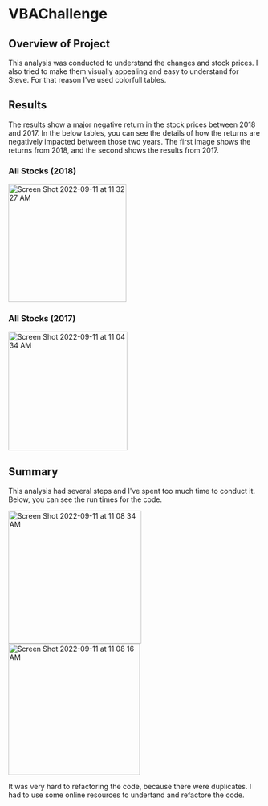 # VBAChallenge

## Overview of Project

This analysis was conducted to understand the changes and stock prices. I also tried to make them visually appealing and easy to understand for Steve. For that reason I've used colorfull tables.

## Results

The results show a major negative return in the stock prices between 2018 and 2017. In the below tables, you can see the details of how the returns are negatively impacted between those two years. The first image shows the returns from 2018, and the second shows the results from 2017. 

### All Stocks (2018)
<img width="235" alt="Screen Shot 2022-09-11 at 11 32 27 AM" src="https://user-images.githubusercontent.com/111788394/189536026-5f9fe994-abc2-4c68-9978-34b8f7d12ca8.png">

### All Stocks (2017)
<img width="237" alt="Screen Shot 2022-09-11 at 11 04 34 AM" src="https://user-images.githubusercontent.com/111788394/189536027-82148abb-5b48-469d-b9cb-c8e2801750b0.png">


## Summary

This analysis had several steps and I've spent too much time to conduct it. Below, you can see the run times for the code. 

<img width="265" alt="Screen Shot 2022-09-11 at 11 08 34 AM" src="https://user-images.githubusercontent.com/111788394/189535954-b558cf89-c19d-45f8-85ed-f5cb8a043b96.png">

<img width="262" alt="Screen Shot 2022-09-11 at 11 08 16 AM" src="https://user-images.githubusercontent.com/111788394/189535958-08c23eb2-4a0a-43f4-ab45-e1545d5475cd.png">


It was very hard to refactoring the code, because there were duplicates. I had to use some online resources to undertand and refactore the code.


